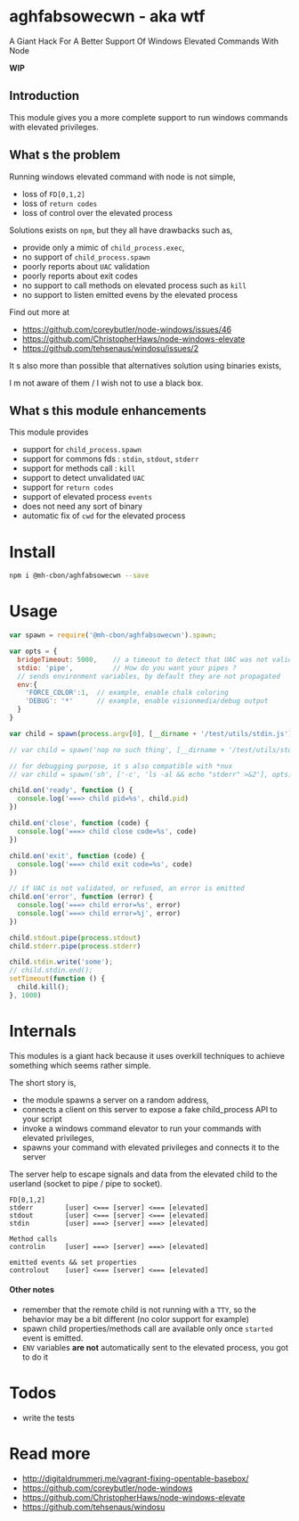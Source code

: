 # aghfabsowecwn - aka wtf

A Giant Hack For A Better Support Of Windows Elevated Commands With Node

__WIP__

## Introduction

This module gives you a more complete support to run windows commands with elevated privileges.

## What s the problem

Running windows elevated command with node is not simple,

- loss of `FD[0,1,2]`
- loss of `return codes`
- loss of control over the elevated process

Solutions exists on `npm`, but they all have drawbacks such as,

- provide only a mimic of `child_process.exec`,
- no support of `child_process.spawn`
- poorly reports about `UAC` validation
- poorly reports about exit codes
- no support to call methods on elevated process such as `kill`
- no support to listen emitted evens by the elevated process

Find out more at
- https://github.com/coreybutler/node-windows/issues/46
- https://github.com/ChristopherHaws/node-windows-elevate
- https://github.com/tehsenaus/windosu/issues/2

It s also more than possible that alternatives solution using binaries exists,

I m not aware of them / I wish not to use a black box.

## What s this module enhancements

This module provides

- support for `child_process.spawn`
- support for commons fds : `stdin`, `stdout`, `stderr`
- support for methods call : `kill`
- support to detect unvalidated `UAC`
- support for `return codes`
- support of elevated process `events`
- does not need any sort of binary
- automatic fix of `cwd` for the elevated process

# Install

```sh
npm i @mh-cbon/aghfabsowecwn --save
```

# Usage

```js
var spawn = require('@mh-cbon/aghfabsowecwn').spawn;

var opts = {
  bridgeTimeout: 5000,    // a timeout to detect that UAC was not validated, defaults to 3 minutes
  stdio: 'pipe',          // How do you want your pipes ?
  // sends environment variables, by default they are not propagated
  env:{
    'FORCE_COLOR':1,  // example, enable chalk coloring  
    'DEBUG': '*'      // example, enable visionmedia/debug output
  }
}

var child = spawn(process.argv[0], [__dirname + '/test/utils/stdin.js'], opts);

// var child = spawn('nop no such thing', [__dirname + '/test/utils/stdin.js'], opts);

// for debugging purpose, it s also compatible with *nux
// var child = spawn('sh', ['-c', 'ls -al && echo "stderr" >&2'], opts);

child.on('ready', function () {
  console.log('===> child pid=%s', child.pid)
})

child.on('close', function (code) {
  console.log('===> child close code=%s', code)
})

child.on('exit', function (code) {
  console.log('===> child exit code=%s', code)
})

// if UAC is not validated, or refused, an error is emitted
child.on('error', function (error) {
  console.log('===> child error=%s', error)
  console.log('===> child error=%j', error)
})

child.stdout.pipe(process.stdout)
child.stderr.pipe(process.stderr)

child.stdin.write('some');
// child.stdin.end();
setTimeout(function () {
  child.kill();
}, 1000)
```

# Internals

This modules is a giant hack because it uses overkill techniques to achieve something which seems rather simple.

The short story is,
- the module spawns a server on a random address,
- connects a client on this server to expose a fake child_process API to your script
- invoke a windows command elevator to run your commands with elevated privileges,
- spawns your command with elevated privileges and connects it to the server

The server help to escape signals and data
from the elevated child to the userland
(socket to pipe / pipe to socket).

```
FD[0,1,2]
stderr        [user] <=== [server] <=== [elevated]
stdout        [user] <=== [server] <=== [elevated]
stdin         [user] ===> [server] ===> [elevated]

Method calls
controlin     [user] ===> [server] ===> [elevated]

emitted events && set properties
controlout    [user] <=== [server] <=== [elevated]
```

#### Other notes

- remember that the remote child is not running with a `TTY`,
so the behavior may be a bit different (no color support for example)
- spawn child properties/methods call are available only once `started` event is emitted.
- `ENV` variables __are not__ automatically sent to the elevated process, you got to do it

# Todos

- write the tests


# Read more
- http://digitaldrummerj.me/vagrant-fixing-opentable-basebox/
- https://github.com/coreybutler/node-windows
- https://github.com/ChristopherHaws/node-windows-elevate
- https://github.com/tehsenaus/windosu
